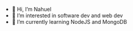 - 👋 Hi, I’m Nahuel
- 👀 I’m interested in software dev and web dev
- 🌱 I’m currently learning NodeJS and MongoDB

<!---
Nahu258/Nahu258 is a ✨ special ✨ repository because its `README.md` (this file) appears on your GitHub profile.
You can click the Preview link to take a look at your changes.
--->
